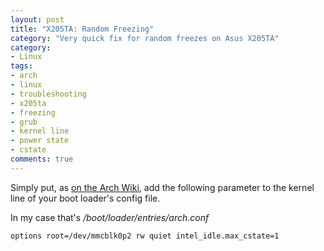 ```yaml
---
layout: post
title: "X205TA: Random Freezing"
category: "Very quick fix for random freezes on Asus X205TA"
category:
- Linux
tags:
- arch
- linux
- troubleshooting
- x205ta
- freezing
- grub
- kernel line
- power state
- cstate
comments: true
---
```


Simply put, as [on the Arch Wiki](https://wiki.archlinux.org/index.php/Asus_x205ta#Freezing), add the following parameter to the kernel line of your boot loader's config file.

In my case that's */boot/loader/entries/arch.conf*

```
options	root=/dev/mmcblk0p2 rw quiet intel_idle.max_cstate=1
```
